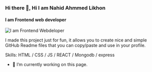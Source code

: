 ### Hi there 👋, Hi I am Nahid Ahmmed Likhon
#### I am Frontend web developer
![I am Frontend Webdeloper](https://i.ibb.co/HrvtZD3/certificate.jpg)

I made this project just for fun, it allows you to create nice and simple GitHub Readme files that you can copy/paste and use in your profile.

Skills: HTML / CSS / JS / REACT / Mongodb / express

- 🔭 I’m currently working on this page. 





